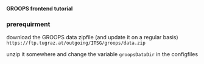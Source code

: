 #### GROOPS frontend tutorial

### prerequirment

download the GROOPS data zipfile (and update it on a regular basis)
`https://ftp.tugraz.at/outgoing/ITSG/groops/data.zip`

unzip it somewhere and change the variable `groopsDataDir` in the configfiles
